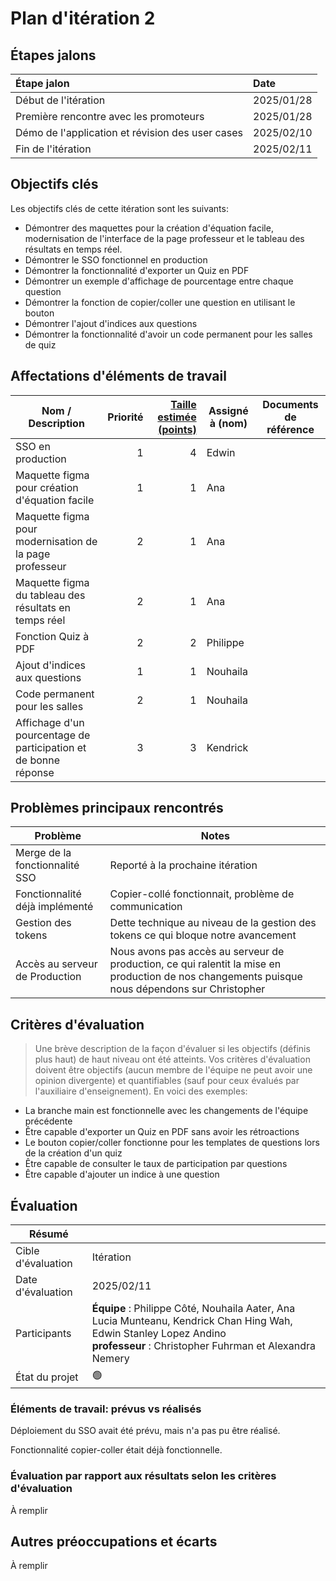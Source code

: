 # Plan d'itération 2

## Étapes jalons

| Étape jalon                                       | Date       |
| :------------------------------------------------ | :--------- |
| Début de l'itération                              | 2025/01/28 |
| Première rencontre avec les promoteurs            | 2025/01/28 |
| Démo de l'application et révision des user cases  | 2025/02/10 |
| Fin de l'itération                                | 2025/02/11 |

## Objectifs clés

Les objectifs clés de cette itération sont les suivants:

-   Démontrer des maquettes pour la création d'équation facile, modernisation de l'interface de la page professeur et le tableau des résultats en temps réel. 
-   Démontrer le SSO fonctionnel en production
-   Démontrer la fonctionnalité d'exporter un Quiz en PDF
-   Démontrer un exemple d'affichage de pourcentage entre chaque question
-   Démontrer la fonction de copier/coller une question en utilisant le bouton
-   Démontrer l'ajout d'indices aux questions
-   Démontrer la fonctionnalité d'avoir un code permanent pour les salles de quiz



## Affectations d'éléments de travail

| Nom / Description              | Priorité | [Taille estimée (points)](#commentEstimer 'Comment estimer?') | Assigné à (nom) | Documents de référence                                                                          |
| ------------------------------ | -------: | ------------------------------------------------------------: | --------------- | ----------------------------------------------------------------------------------------------- |
| SSO en production |        1 |                                                             4 | Edwin            ||
| Maquette figma pour création d'équation facile |  1|                                                        1 | Ana            ||
| Maquette figma pour modernisation de la page professeur |  2|                                                        1 | Ana            ||
| Maquette figma du tableau des résultats en temps réel |  2|                                                        1 | Ana            ||
| Fonction Quiz à PDF |   2|                                      2| Philippe         |                                                 |
| Ajout d'indices aux questions          |   1|                                      1| Nouhaila         |   
| Code permanent pour les salles          |   2|                                      1| Nouhaila         |                                                 |
| Affichage d'un pourcentage de participation et de bonne réponse               |   3|                                      3| Kendrick    |                                                 |

## Problèmes principaux rencontrés

| Problème                                                                                                                               | Notes                                                                                                                                                                                                                                         |
| -------------------------------------------------------------------------------------------------------------------------------------- | --------------------------------------------------------------------------------------------------------------------------------------------------------------------------------------------------------------------------------------------- |
| Merge de la fonctionnalité SSO |  Reporté à la prochaine itération       
| Fonctionnalité déjà implémenté |  Copier-collé fonctionnait, problème de communication   
| Gestion des tokens |  Dette technique au niveau de la gestion des tokens ce qui bloque notre avancement   
| Accès au serveur de Production |  Nous avons pas accès au serveur de production, ce qui ralentit la mise en production de nos changements puisque nous dépendons sur Christopher                                      

## Critères d'évaluation

> Une brève description de la façon d'évaluer si les objectifs (définis plus haut) de haut niveau ont été atteints.
> Vos critères d'évaluation doivent être objectifs (aucun membre de l'équipe ne peut avoir une opinion divergente) et quantifiables (sauf pour ceux évalués par l'auxiliaire d'enseignement). En voici des exemples:

-   La branche main est fonctionnelle avec les changements de l'équipe précédente
-   Être capable d'exporter un Quiz en PDF sans avoir les rétroactions
-   Le bouton copier/coller fonctionne pour les templates de questions lors de la création d'un quiz
-   Être capable de consulter le taux de participation par questions 
- Être capable d'ajouter un indice à une question

## Évaluation

| Résumé             |                                                                                                                                    |
| ------------------ | ---------------------------------------------------------------------------------------------------------------------------------- |
| Cible d'évaluation | Itération                                                                                                                          |
| Date d'évaluation  | 2025/02/11                                                                                                                        |
| Participants       | **Équipe** : Philippe Côté, Nouhaila Aater, Ana Lucia Munteanu, Kendrick Chan Hing Wah, Edwin Stanley Lopez Andino <br> **professeur** : Christopher Fuhrman et Alexandra Nemery |
| État du projet     | 🟢                                                                                                                                 |

### Éléments de travail: prévus vs réalisés

Déploiement du SSO avait été prévu, mais n'a pas pu être réalisé.

Fonctionnalité copier-coller était déjà fonctionnelle.



### Évaluation par rapport aux résultats selon les critères d'évaluation

À remplir 

## Autres préoccupations et écarts

À remplir 
